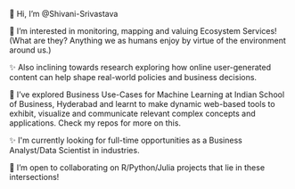  👋 Hi, I’m @Shivani-Srivastava
 
 👀 I’m interested in monitoring, mapping and valuing Ecosystem Services! 
  (What are they? Anything we as humans enjoy by virtue of the environment around us.)
 
 ✨ Also inclining towards research exploring how online user-generated content can help shape real-world policies and business decisions.
 
 🌱 I’ve explored Business Use-Cases for Machine Learning at Indian School of Business, Hyderabad and learnt to make dynamic web-based tools to exhibit, visualize and communicate relevant complex concepts and applications. Check my repos for more on this.

✨ I'm currently looking for full-time opportunities as a Business Analyst/Data Scientist in industries.
 
 💞️ I’m open to collaborating on R/Python/Julia projects that lie in these intersections!

<!---
Shivani-Srivastava/Shivani-Srivastava is a ✨ special ✨ repository because its `README.md` (this file) appears on your GitHub profile.
You can click the Preview link to take a look at your changes.
--->
